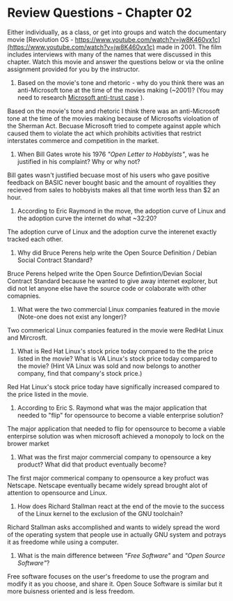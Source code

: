 # Review Questions - Chapter 02

Either individually, as a class, or get into groups and watch the documentary movie [Revolution OS - https://www.youtube.com/watch?v=jw8K460vx1c](https://www.youtube.com/watch?v=jw8K460vx1c) made in 2001.  The film includes interviews with many of the names that were discussed in this chapter.  Watch this movie and answer the questions below or via the online assignment provided for you by the instructor.

1. Based on the movie's tone and rhetoric - why do you think there was an anti-Microsoft tone at the time of the movies making (~2001)? (You may need to research [Microsoft anti-trust case](https://en.wikipedia.org/wiki/United_States_v._Microsoft_Corp. "Anti-Trust") ).

Based on the movie's tone and rhetoric I think there was an anti-Microsoft tone at the time of the movies making because of Microsofts violoation of the Sherman Act. Becuase Microsoft tried to compete against apple which caused them to violate the act which prohibits activities that restrict interstates commerce and competition in the market.

1. When Bill Gates wrote his 1976 *"Open Letter to Hobbyists"*, was he justified in his complaint?  Why or why not?

Bill gates wasn't justified becuase most of his users who gave positive feedback on BASIC never bought basic and the amount of royalities they recieved from sales to hobbyists makes all that time worth less than $2 an hour.

1. According to Eric Raymond in the move, the adoption curve of Linux and the adoption curve the internet do what ~32:20?

The adoption curve of Linux and the adoption curve the interenet exactly tracked each other.
1. Why did Bruce Perens help write the Open Source Definition / Debian Social Contract Standard?

Bruce Perens helped write the Open Source Defintion/Devian Social Contract Standard because he wanted to give away internet explorer, but did not let anyone else have the source code or colaborate with other comapnies.
1. What were the two commercial Linux companies featured in the movie (Note-one does not exist any longer)?

Two commerical Linux companies featured in the movie were RedHat Linux and Mircrosft.
1. What is Red Hat Linux's stock price today compared to the the price listed in the movie?  What is VA Linux's stock price today compared to the movie? (Hint VA Linux was sold and now belongs to another company, find that company's stock price.)

Red Hat Linux's stock price today have significally increased compared to the price listed in the movie.

1. According to Eric S. Raymond what was the major application that needed to "flip" for opensource to become a viable enterprise solution?

The major application that needed to flip for opensource to become a viable enterpirse solution was when microsoft achieved a monopoly to lock on the brower market
1. What was the first major commercial company to opensource a key product?  What did that product eventually become?

The first major commerical company to opensource a key profuct was Netscape. Netscape eventually became widely spread brought alot of attention to opensource and Linux.
1. How does Richard Stallman react at the end of the movie to the success of the Linux kernel to the exclusion of the GNU toolchain?  

Richard Stallman asks accomplished and wants to widely spread the word of the operating system that people use in actually GNU system and potrays it as freedome while using a computer.
1. What is the main difference between *"Free Software"* and *"Open Source Software"*?

Free software focuses on the user's freedome to use the program and modify it as you choose, and share it. Open Souce Software is similar but it more buisness oriented and is less freedom.